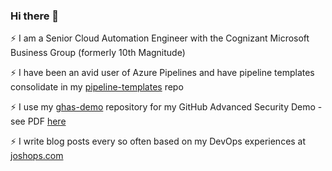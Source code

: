 ### Hi there 👋

⚡ I am a Senior Cloud Automation Engineer with the Cognizant Microsoft Business Group (formerly 10th Magnitude)

⚡ I have been an avid user of Azure Pipelines and have pipeline templates consolidate in my [pipeline-templates](https://github.com/joshjohanning/pipeline-templates) repo

⚡ I use my [ghas-demo](https://github.com/joshjohanning/ghas-demo) repository for my GitHub Advanced Security Demo - see PDF [here](https://github.com/joshjohanning/ghas-demo/blob/main/GHAS%20Demo.pdf)

⚡ I write blog posts every so often based on my DevOps experiences at [joshops.com](https://josh-ops.com)

<!--
**joshjohanning/joshjohanning** is a ✨ _special_ ✨ repository because its `README.md` (this file) appears on your GitHub profile.

Here are some ideas to get you started:

- 🔭 I’m currently working on ...
- 🌱 I’m currently learning ...
- 👯 I’m looking to collaborate on ...
- 🤔 I’m looking for help with ...
- 💬 Ask me about ...
- 📫 How to reach me: ...
- 😄 Pronouns: ...
- ⚡ Fun fact: ...
-->

